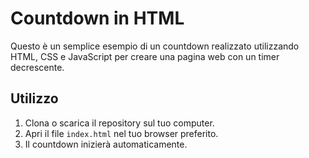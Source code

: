 # Countdown in HTML

Questo è un semplice esempio di un countdown realizzato utilizzando HTML, CSS e JavaScript per creare una pagina web con un timer decrescente.


## Utilizzo

1. Clona o scarica il repository sul tuo computer.
2. Apri il file `index.html` nel tuo browser preferito.
3. Il countdown inizierà automaticamente.
